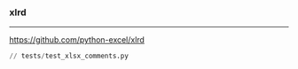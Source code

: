 ### xlrd
---
https://github.com/python-excel/xlrd

```py
// tests/test_xlsx_comments.py




```

```
```

```
```


